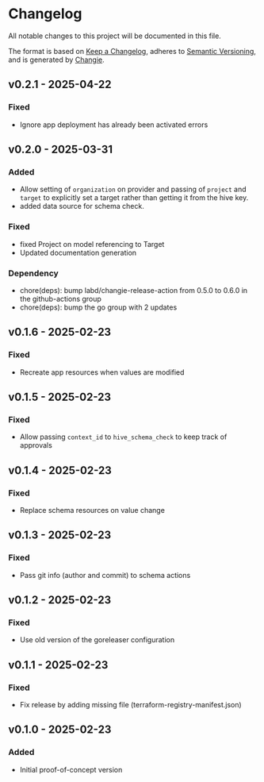 # Changelog
All notable changes to this project will be documented in this file.

The format is based on [Keep a Changelog](https://keepachangelog.com/en/1.0.0/),
adheres to [Semantic Versioning](https://semver.org/spec/v2.0.0.html),
and is generated by [Changie](https://github.com/miniscruff/changie).


## v0.2.1 - 2025-04-22
### Fixed
* Ignore app deployment has already been activated errors

## v0.2.0 - 2025-03-31
### Added
* Allow setting of `organization` on provider and passing of `project` and `target` to explicitly set a target rather than getting it from the hive key.
* added data source for schema check.
### Fixed
* fixed Project on model referencing to Target
* Updated documentation generation
### Dependency
* chore(deps): bump labd/changie-release-action from 0.5.0 to 0.6.0 in the github-actions group
* chore(deps): bump the go group with 2 updates

## v0.1.6 - 2025-02-23
### Fixed
* Recreate app resources when values are modified

## v0.1.5 - 2025-02-23
### Fixed
* Allow passing `context_id` to `hive_schema_check` to keep track of approvals

## v0.1.4 - 2025-02-23
### Fixed
* Replace schema resources on value change

## v0.1.3 - 2025-02-23
### Fixed
* Pass git info (author and commit) to schema actions

## v0.1.2 - 2025-02-23
### Fixed
* Use old version of the goreleaser configuration

## v0.1.1 - 2025-02-23
### Fixed
* Fix release by adding missing file (terraform-registry-manifest.json)

## v0.1.0 - 2025-02-23
### Added
* Initial proof-of-concept version

